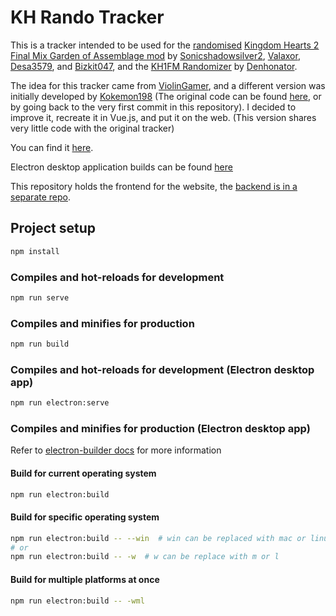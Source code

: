 # KH Rando Tracker

This is a tracker intended to be used for the [randomised](https://randomizer.valaxor.com) [Kingdom Hearts 2 Final Mix Garden of Assemblage mod](https://docs.google.com/document/d/1GYjEnrM_TIk7qyO75clPLYD-_nP5wTR7K6SE-Wn-QCg/edit) by [Sonicshadowsilver2](https://twitter.com/Sonicshadowsil2), [Valaxor](https://twitter.com/valaxor), [Desa3579](https://twitter.com/desa3579), and [Bizkit047](https://twitter.com/Bizkit047), and the [KH1FM Randomizer](https://github.com/Denhonator/KHPCSpeedrunTools/tree/main/1FMMods) by [Denhonator](https://github.com/Denhonator).

The idea for this tracker came from [ViolinGamer](https://twitter.com/ViolinGamer), and a different version was initially developed by [Kokemon198](https://twitter.com/jorgeoviedo1998) (The original code can be found [here](https://drive.google.com/drive/folders/18iGi4Bq_7q7vbFjopl9BTWD5izxu_bwe), or by going back to the very first commit in this repository). I decided to improve it, recreate it in Vue.js, and put it on the web. (This version shares very little code with the original tracker)

You can find it [here](https://tracker.zaxu.xyz).

Electron desktop application builds can be found [here](https://github.com/zaxutic/kh-rando-tracker/releases)

This repository holds the frontend for the website, the [backend is in a separate repo](https://github.com/zaxutic/kh-rando-tracker-backend).

## Project setup
```sh
npm install
```

### Compiles and hot-reloads for development
```sh
npm run serve
```

### Compiles and minifies for production
```sh
npm run build
```

### Compiles and hot-reloads for development (Electron desktop app)
```sh
npm run electron:serve
```

### Compiles and minifies for production (Electron desktop app)
Refer to [electron-builder docs](https://www.electron.build/multi-platform-build.html) for more information

#### Build for current operating system
```sh
npm run electron:build
```

#### Build for specific operating system
```sh
npm run electron:build -- --win  # win can be replaced with mac or linux
# or
npm run electron:build -- -w  # w can be replace with m or l
```

#### Build for multiple platforms at once
```sh
npm run electron:build -- -wml
```
